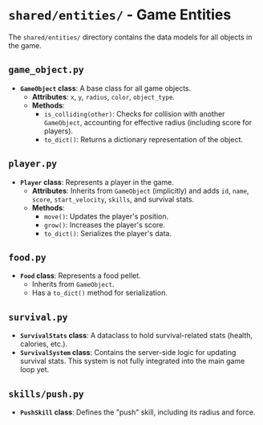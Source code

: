 # `shared/entities/` - Game Entities

The `shared/entities/` directory contains the data models for all objects in the game.

## `game_object.py`

* **`GameObject` class**: A base class for all game objects.
  * **Attributes**: `x`, `y`, `radius`, `color`, `object_type`.
  * **Methods**:
    * `is_colliding(other)`: Checks for collision with another `GameObject`, accounting for effective radius (including score for players).
    * `to_dict()`: Returns a dictionary representation of the object.

## `player.py`

* **`Player` class**: Represents a player in the game.
  * **Attributes**: Inherits from `GameObject` (implicitly) and adds `id`, `name`, `score`, `start_velocity`, `skills`, and survival stats.
  * **Methods**:
    * `move()`: Updates the player's position.
    * `grow()`: Increases the player's score.
    * `to_dict()`: Serializes the player's data.

## `food.py`

* **`Food` class**: Represents a food pellet.
  * Inherits from `GameObject`.
  * Has a `to_dict()` method for serialization.

## `survival.py`

* **`SurvivalStats` class**: A dataclass to hold survival-related stats (health, calories, etc.).
* **`SurvivalSystem` class**: Contains the server-side logic for updating survival stats. This system is not fully integrated into the main game loop yet.

## `skills/push.py`

* **`PushSkill` class**: Defines the "push" skill, including its radius and force.
